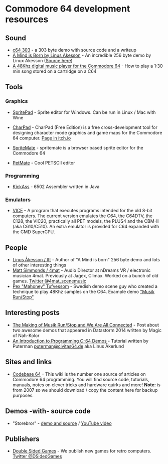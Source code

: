 # Commodore 64 development resources

## Sound

- [c64 303](http://4matprojects.blogspot.com/2020/03/c64-303.html) - a 303 byte demo with source code and a writeup
- [A Mind is Born by Linus Akesson](https://linusakesson.net/scene/a-mind-is-born/index.php) - An incredible 256 byte demo by Linux Akesson ([Source here](https://gist.github.com/cesarmiquel/64d3000515900d24a43b4c813ce9cd99))
- [A 48Khz digital music player for the Commodore 64](http://brokenbytes.blogspot.com/2018/03/a-48khz-digital-music-player-for.html) - How to play a 1:30 min song stored on a cartridge on a C64

## Tools

### Graphics
- [SpritePad](http://www.subchristsoftware.com/spritepad/index.htm) - Sprite editor for Windows. Can be run in Linux / Mac with Wine
- [CharPad](http://www.subchristsoftware.com/charpadfree/index.htm) - CharPad (Free Edition) is a free cross-development tool for designing character mode graphics and game maps for the Commodore 64 computer. [Page in itch.io](https://subchristsoftware.itch.io/charpad-free-edition)
- [SpriteMate](https://github.com/Esshahn/spritemate) - spritemate is a browser based sprite editor for the Commodore 64

- [PetMate](https://nurpax.github.io/petmate/) - Cool PETSCII editor

### Programming
- [KickAss](http://theweb.dk/KickAssembler) - 6502 Assembler written in Java

### Emulators
- [VICE](http://vice-emu.sourceforge.net/) - A program that executes programs intended for the old 8-bit computers. The current version emulates the C64, the C64DTV, the C128, the VIC20, practically all PET models, the PLUS4 and the CBM-II (aka C610/C510). An extra emulator is provided for C64 expanded with the CMD SuperCPU.



## People

- [Linus Åkesson / lft](https://linusakesson.net/index.php) - Author of "A Mind is born" 256 byte demo and lots of other interesting things
- [Matt Simmonds / 4mat](http://4matprojects.blogspot.com/) - Audio Director at nDreams VR / electronic musician 4mat.  Previously at Jagex, Climax.  Worked on a bunch of old games. [Twitter @4mat_scenemusic](https://twitter.com/4mat_scenemusic)
- [Pex "Mahoney" Tufvessom](https://livet.se/mahoney/) - Swedish demo scene guy who created a technique to play 48Khz samples on the C64. Example demo ["Musik Run/Stop"](https://csdb.dk/release/?id=129090)

## Interesting posts

- [The Making of Musik Run/Stop and We Are All Connected](http://hugi.scene.org/online/hugi38/hugi%2038%20-%20demoscene%20reports%20magic%20the%20making%20of%20musik%20run%20stop.htm) - Post about two awesome demos that appeared in Datastorm 2014 written by Magic of Nah-Kolor
- [An Introduction to Programming C-64 Demos](http://www.antimon.org/code/Linus/) - Tutorial written by Puterman <puterman@civitas64.de> aka Linus Åkerlund


## Sites and links

- [Codebase 64](https://codebase64.org/doku.php) - This wiki is the number one source of articles on Commodore 64 programming. You will find source code, tutorials, manuals, notes on clever tricks and hardware quirks and more! **Note:** is from 2007 so we should download / copy the content here for backup purposes.

## Demos -with- source code

- "Storebror" - [demo and source](https://livet.se/mahoney/c64-files/Storebror_by_Pex_Mahoney_Tufvesson.zip) / [YouTube video](https://www.youtube.com/watch?v=LAE9B1k5YMQ)

## Publishers

- [Double Sided Games](https://doublesidedgames.com/) - We publish new games for retro computers. [Twitter @DSidedGames](https://twitter.com/DSidedGames)

